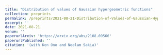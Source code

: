 ```yaml
---
title: "Distribution of values of Gaussian hypergeometric functions"
collection: preprints
permalink: /preprints/2021-08-21-Distribution-of-Values-of-Gaussian-Hypergeometric-Functions
excerpt: ''
date: 2021-08-21
venue: ''
paperurlArxiv: 'https://arxiv.org/abs/2108.09560'
paperurlPublished: ''
citation: '(with Ken Ono and Neelam Sakia)'
---
```


